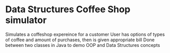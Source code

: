 # Data Structures Coffee Shop simulator
Simulates a coffeshop expereince for a customer
User has options of types of coffee and amount of purchases, then is given appropriate bill 
Done between two classes in Java to demo OOP and Data Structures concepts 
